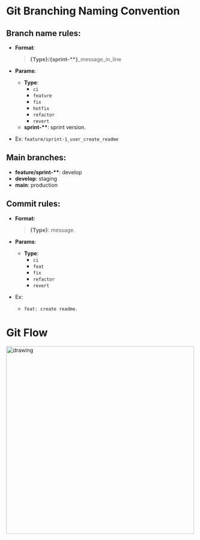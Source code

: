 # **Git Branching Naming Convention**

## **Branch name rules:**

- **Format**:

  > **{Type}**/**{sprint-\*\*}**\_message_in_line

- **Params**:

  - **Type**:
    - `ci`
    - `feature`
    - `fix`
    - `hotfix`
    - `refactor`
    - `revert`
  - **sprint-\*\***: sprint version.

- Ex: `feature/sprint-1_user_create_readme`

## **Main branches:**

- **feature/sprint-\*\***: develop
- **develop**: staging
- **main**: production

## **Commit rules:**

- **Format:**

  > **{Type}**: message.

- **Params**:
  - **Type**:
    - `ci`
    - `feat`
    - `fix`
    - `refactor`
    - `revert`
- Ex:
  - `feat: create readme.`

# Git Flow

<img src="https://wac-cdn.atlassian.com/dam/jcr:cc0b526e-adb7-4d45-874e-9bcea9898b4a/04%20Hotfix%20branches.svg?cdnVersion=456" alt="drawing" style="width:500px;"/>

